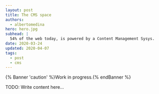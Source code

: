 ```yaml
---
layout: post
title: The CMS space
authors:
  - albertomedina
hero: hero.jpg
subhead: |
  54% of the web today, is powered by a Content Management Sysys.
date: 2020-03-24
updated: 2020-04-07
tags:
  - post
  - cms
---
```


{% Banner 'caution' %}Work in progress.{% endBanner %}

TODO: Write content here…

[collection]: /wordpress
